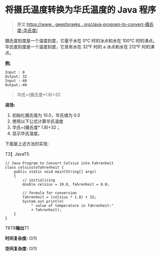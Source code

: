 # 将摄氏温度转换为华氏温度的 Java 程序

> 原文:[https://www . geesforgeks . org/Java-program-to-convert-摄氏度-华氏度/](https://www.geeksforgeeks.org/java-program-to-convert-celsius-into-fahrenheit/)

摄氏度刻度是一个温度刻度，它基于水在 0°C 时的冰点和水在 100°C 时的沸点。华氏度刻度是一个温度刻度，它具有水在 32°F 时的 a 冰点和水在 212°F 时的沸点。

**<u>例:</u>**

```
Input : 0
Output: 32
Input :-40
Output:-40

```

> 华氏=(摄氏度*1.8)+32

**进场:**

1.  初始化摄氏值为 10.0，华氏值为 0.0
2.  使用以下公式计算华氏温度
3.  华氏=(摄氏度* 1.8)+32；
4.  显示华氏温度。

下面是上述方法的实现:

T3】JavaT5

```
// Java Program to Convert Celsius into Fahrenheit
class celsiustofahrenheit {
    public static void main(String[] args)
    {
        // initialising
        double celsius = 10.0, fahrenheit = 0.0;

        // formula for conversion
        fahrenheit = (celsius * 1.8) + 32;
        System.out.println(
            " value of temperature in fahrenheit:"
            + fahrenheit);
    }
}
```

T6T8**输出**T1

**时间复杂度:** O(1)

**空间复杂度:** O(1)